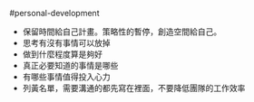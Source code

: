 #personal-development 

-   保留時間給自己計畫。策略性的暫停，創造空間給自己。
-   思考有沒有事情可以放掉
-   做到什麼程度算是夠好
-   真正必要知道的事情是哪些
-   有哪些事情值得投入心力
-   列黃名單，需要溝通的都先寫在裡面，不要降低團隊的工作效率
